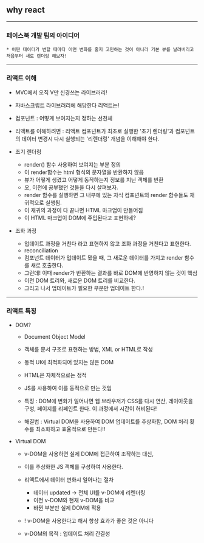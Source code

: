 ## why react

---
### 페이스북 개발 팀의 아이디어

    * 어떤 데이터가 변할 때마다 어떤 변화를 줄지 고민하는 것이 아니라 기본 뷰를 날려버리고 처음부터 새로 렌더링 해보자!

---
### 리액트 이해

* MVC에서 오직 V만 신경쓰는 라이브러리!
* 자바스크립트 라이브러리에 해당한다 리액트는!
* 컴포넌트 : 어떻게 보여지는지 정하는 선천체
* 리액트를 이해하려면 : 리액트 컴포넌트가 최초로 실행한 '초기 렌더링'과 컴포넌트의 데이터 변경시 다시 실행되는 '리렌더링' 개념을 이해해야 한다. 

* 초기 렌더링
    * render() 함수 사용하여 보여지는 부분 정의
    * 이 render함수는 html 형식의 문자열을 반환하지 않음
    * 뷰가 어떻게 생겼고 어떻게 동작하는지 정보를 지닌 객체를 반환
    * 오, 이전에 공부했던 것들을 다시 살펴보자.
    * render 함수를 실행하면 그 내부에 있는 자식 컴포넌트의 render 함수들도 재귀적으로 실행됨.
    * 이 재귀의 과정이 다 끝나면 HTML 마크업이 만들어짐
    * 이 HTML 마크업이 DOM에 주입된다고 표현하네? 

* 조화 과정
    * 업데이트 과정을 거친다 라고 표현하지 않고 조화 과정을 거친다고 표현한다.
    * reconciliation
    * 컴포넌트 데이터가 업데이트 됐을 때, 그 새로운 데이터를 가지고 render 함수를 새로 호출한다. 
    * 그런데! 이때 render가 반환하는 결과를 바로 DOM에 반영하지 않는 것이 핵심
    * 이전 DOM 트리와, 새로운 DOM 트리를 비교한다.
    * 그리고 나서 업데이트가 필요한 부분만 업데이트 한다.!
    

---
### 리액트 특징    

* DOM?
    * Document Object Model 
    * 객체를 문서 구조로 표현하는 방법, XML or HTML로 작성
    * 동적 UI에 최적화되어 있지는 않은 DOM
    * HTML은 자체적으로는 정적 
    * JS를 사용하여 이를 동적으로 만는 것임

    * 특징 : DOM에 변화가 일어나면 웹 브라우저가 CSS를 다시 연산, 레이아웃을 구성, 페이지를 리페인트 한다. 이 과정에서 시간이 허비된다!

    * 해결법 : Virtual DOM을 사용하여 DOM 업데이트를 추상화함, DOM 처리 횟수를 최소화하고 효율적으로 만든다!!

* Virtual DOM 
    * v-DOM을 사용하면 실제 DOM에 접근하여 조작하는 대신,
    * 이를 추상화한 JS 객체를 구성하여 사용한다. 
    * 리액트에서 데이터 변화시 일어나는 절차
        * 데이터 updated -> 전체 UI를 v-DOM에 리렌더링
        * 이전 v-DOM와 현재 v-DOM을 비교
        * 바뀐 부분만 실제 DOM에 적용 

    * ! v-DOM을 사용한다고 해서 항상 효과가 좋은 것은 아니다
    * v-DOM의 목적 : 업데이트 처리 간결성     
